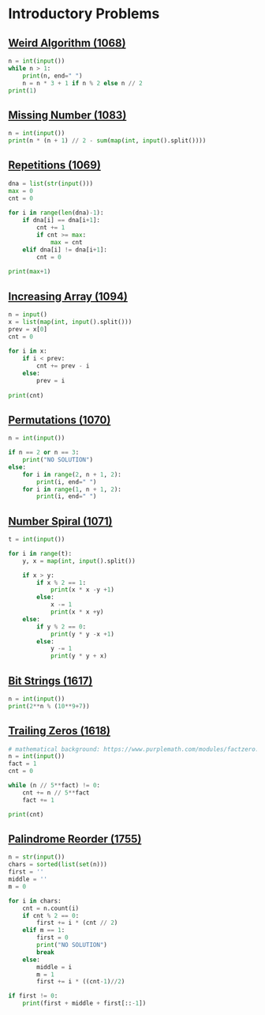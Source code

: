# Introductory Problems

## [Weird Algorithm (1068)](https://cses.fi/problemset/task/1068/)
````python
n = int(input())
while n > 1:
    print(n, end=" ")
    n = n * 3 + 1 if n % 2 else n // 2
print(1)
````

## [Missing Number (1083)](https://cses.fi/problemset/task/1083)
````python
n = int(input())
print(n * (n + 1) // 2 - sum(map(int, input().split())))

````

## [Repetitions (1069)](https://cses.fi/problemset/task/1069)
````python
dna = list(str(input()))
max = 0
cnt = 0
 
for i in range(len(dna)-1):
    if dna[i] == dna[i+1]:
        cnt += 1
        if cnt >= max:
            max = cnt
    elif dna[i] != dna[i+1]:
        cnt = 0
 
print(max+1)
````

## [Increasing Array (1094)](https://cses.fi/problemset/task/1094)
```python
n = input()
x = list(map(int, input().split()))
prev = x[0]
cnt = 0
 
for i in x:
    if i < prev:
        cnt += prev - i
    else:
        prev = i
 
print(cnt)
```

## [Permutations (1070)](https://cses.fi/problemset/task/1070/)
````python
n = int(input())

if n == 2 or n == 3:
    print("NO SOLUTION")
else:
    for i in range(2, n + 1, 2):
        print(i, end=" ")
    for i in range(1, n + 1, 2):
        print(i, end=" ")
````

## [Number Spiral (1071)](https://cses.fi/problemset/task/1071/)
````python
t = int(input())

for i in range(t):
    y, x = map(int, input().split())

    if x > y:
        if x % 2 == 1:
            print(x * x -y +1)
        else:
            x -= 1
            print(x * x +y)
    else:
        if y % 2 == 0:
            print(y * y -x +1)
        else:
            y -= 1
            print(y * y + x)
````

## [Bit Strings (1617)](https://cses.fi/problemset/task/1617)
````python
n = int(input())
print(2**n % (10**9+7))

````

## [Trailing Zeros (1618)](https://cses.fi/problemset/task/1618/)
````python
# mathematical background: https://www.purplemath.com/modules/factzero.htm
n = int(input())
fact = 1
cnt = 0

while (n // 5**fact) != 0:
    cnt += n // 5**fact
    fact += 1

print(cnt)
````

## [Palindrome Reorder (1755)](https://cses.fi/problemset/task/1755)
````python
n = str(input())
chars = sorted(list(set(n)))
first = ''
middle = ''
m = 0

for i in chars:
    cnt = n.count(i)
    if cnt % 2 == 0:
        first += i * (cnt // 2)
    elif m == 1:
        first = 0
        print("NO SOLUTION")
        break
    else:
        middle = i
        m = 1
        first += i * ((cnt-1)//2)

if first != 0:
    print(first + middle + first[::-1])


````